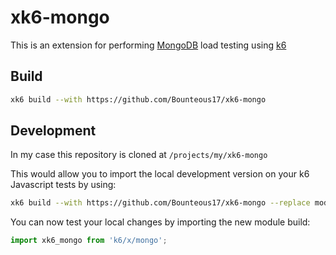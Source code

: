 # xk6-mongo

This is an extension for performing <a href="https://www.mongodb.com/">MongoDB</a> load testing using <a href="https://k6.io/">k6</a>

## Build

```bash
xk6 build --with https://github.com/Bounteous17/xk6-mongo
```

## Development

In my case this repository is cloned at `/projects/my/xk6-mongo`

This would allow you to import the local development version on your k6 Javascript tests by using:

```bash
xk6 build --with https://github.com/Bounteous17/xk6-mongo --replace module=/projects/my/xk6-mongo
```

You can now test your local changes by importing the new module build:
```js
import xk6_mongo from 'k6/x/mongo';
```